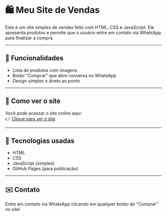 # 🛍️ Meu Site de Vendas

Este é um site simples de vendas feito com HTML, CSS e JavaScript. Ele apresenta produtos e permite que o usuário entre em contato via WhatsApp para finalizar a compra.

---

## 📸 Funcionalidades

- Lista de produtos com imagens
- Botão "Comprar" que abre conversa no WhatsApp
- Design simples e direto ao ponto

---

## 🚀 Como ver o site

Você pode acessar o site online aqui:  
👉 [Clique para ver o site](https://douglasrm123.github.io/MEU-SITE-NOVO/)

---

## 🧰 Tecnologias usadas

- HTML
- CSS
- JavaScript (simples)
- GitHub Pages (para publicação)

---

## ✉️ Contato

Entre em contato via WhatsApp clicando em qualquer botão de "Comprar" no site!

